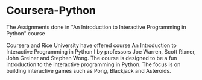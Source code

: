 # Coursera-Python
The Assignments done in "An Introduction to Interactive Programming in Python" course


Coursera and Rice University have offered course An Introduction to Interactive Programming in Python I by professors Joe Warren, Scott Rixner, John Greiner and Stephen Wong.
The course is designed to be a fun introduction to the interactive programming in Python. The focus is on building interactive games such as Pong, Blackjack and Asteroids.
